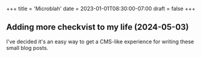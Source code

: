 +++
title = 'Microblah'
date = 2023-01-01T08:30:00-07:00
draft = false
+++

## Adding more checkvist to my life (2024-05-03)

I've decided it's an easy way to get a CMS-like experience for writing these small blog posts.